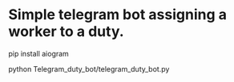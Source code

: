 # Simple telegram bot assigning a worker to a duty.

pip install aiogram

python Telegram_duty_bot/telegram_duty_bot.py
